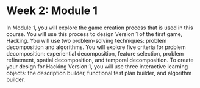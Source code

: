 # Week 2: Module 1

In Module 1, you will explore the game creation process that is used in this course. You will use this process to design Version 1 of the first game, Hacking. You will use two problem-solving techniques: problem decomposition and algorithms. You will explore five criteria for problem decomposition: experiential decomposition, feature selection, problem refinement, spatial decomposition, and temporal decomposition. To create your design for Hacking Version 1, you will use three interactive learning objects: the description builder, functional test plan builder, and algorithm builder.
